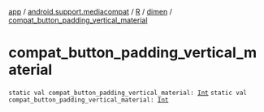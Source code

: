[app](../../../index.md) / [android.support.mediacompat](../../index.md) / [R](../index.md) / [dimen](index.md) / [compat_button_padding_vertical_material](./compat_button_padding_vertical_material.md)

# compat_button_padding_vertical_material

`static val compat_button_padding_vertical_material: `[`Int`](https://kotlinlang.org/api/latest/jvm/stdlib/kotlin/-int/index.html)
`static val compat_button_padding_vertical_material: `[`Int`](https://kotlinlang.org/api/latest/jvm/stdlib/kotlin/-int/index.html)